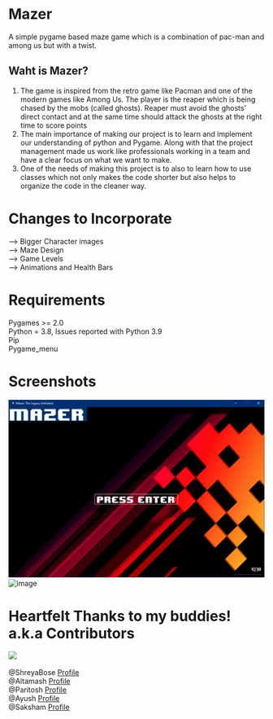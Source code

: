 # Mazer

A simple pygame based maze game which is a combination of pac-man and among us but with a twist.

## Waht is Mazer?
1. The game is inspired from the retro game like Pacman and one of the modern games like Among Us. The player is the reaper which is being chased by the mobs (called ghosts). Reaper must avoid the ghosts’ direct contact and at the same time should attack the ghosts at the right time to score points
2. The main importance of making our project is to learn and implement our understanding of python and Pygame. Along with that the project management made us work like professionals working in a team and have a clear focus on what we want to make.
3. One of the needs of making this project is to also to learn how to use classes which not only makes the code shorter but also helps to organize the code in the cleaner way.

# Changes to Incorporate

--> Bigger Character images<br/>
--> Maze Design <br/>
--> Game Levels<br/>
--> Animations and Health Bars<br/>   

# Requirements

Pygames >= 2.0  
Python = 3.8, Issues reported with Python 3.9  
Pip  
Pygame_menu

# Screenshots

![alt text](https://github.com/Saksham2002/Mazer/blob/main/images/intro.png?raw=true)
![image](https://user-images.githubusercontent.com/31695520/153708918-a0f38cc7-c5ff-4cd9-b269-3cbb6ecba70c.png)

# Heartfelt Thanks to my buddies! a.k.a Contributors

<a href="https://github.com/Saksham2002/Mazer/graphs/contributors">
  <img src="https://contrib.rocks/image?repo=Saksham2002/Mazer" />
</a>

@ShreyaBose  [Profile](https://github.com/SHREYABOSE1306)<br/>
@Altamash    [Profile](https://github.com/altmxx)<br/>
@Paritosh    [Profile](https://github.com/paritoshtripathi935)<br/>
@Ayush       [Profile](https://github.com/ayush-marwadi)<br/>
@Saksham     [Profile](https://github.com/Saksham2002)<br/>

